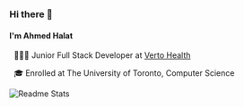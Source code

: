 ### Hi there 👋
#### I'm Ahmed Halat
<p>
  &nbsp; 👨🏾‍💻 Junior Full Stack Developer at <a href="https://verto.health"> Verto Health </a>
</p>
<p>
  &nbsp; 🎓 Enrolled at The University of Toronto, Computer Science
</p>

![Readme Stats](https://github-readme-stats.vercel.app/api?username=AhmedHalat&show_icons=true&theme=gruvbox&count_private=true)
<!--
**AhmedHalat/AhmedHalat** is a ✨ _special_ ✨ repository because its `README.md` (this file) appears on your GitHub profile.

Here are some ideas to get you started:

- 🔭 I’m currently working on ...
- 🌱 I’m currently learning ...
- 👯 I’m looking to collaborate on ...
- 🤔 I’m looking for help with ...
- 💬 Ask me about ...
- 📫 How to reach me: ...
- 😄 Pronouns: ...
- ⚡ Fun fact: ...
-->
